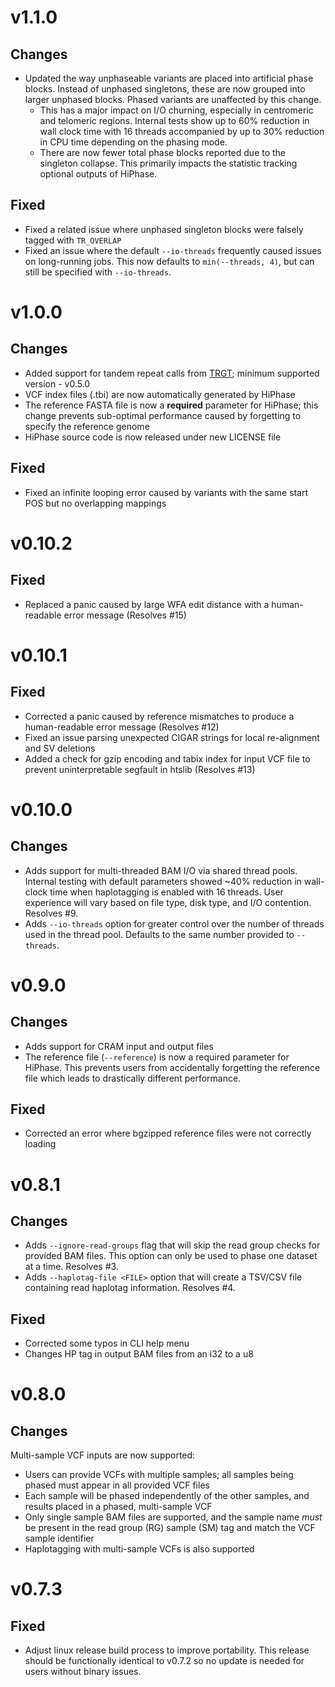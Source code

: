 # v1.1.0
## Changes
- Updated the way unphaseable variants are placed into artificial phase blocks. Instead of unphased singletons, these are now grouped into larger unphased blocks. Phased variants are unaffected by this change.
  - This has a major impact on I/O churning, especially in centromeric and telomeric regions. Internal tests show up to 60% reduction in wall clock time with 16 threads accompanied by up to 30% reduction in CPU time depending on the phasing mode.
  - There are now fewer total phase blocks reported due to the singleton collapse. This primarily impacts the statistic tracking optional outputs of HiPhase.

## Fixed
- Fixed a related issue where unphased singleton blocks were falsely tagged with `TR_OVERLAP`
- Fixed an issue where the default `--io-threads` frequently caused issues on long-running jobs. This now defaults to `min(--threads, 4)`, but can still be specified with `--io-threads`.

# v1.0.0
## Changes
- Added support for tandem repeat calls from [TRGT](https://github.com/PacificBiosciences/trgt); minimum supported version - v0.5.0
- VCF index files (.tbi) are now automatically generated by HiPhase
- The reference FASTA file is now a **required** parameter for HiPhase; this change prevents sub-optimal performance caused by forgetting to specify the reference genome
- HiPhase source code is now released under new LICENSE file

## Fixed
- Fixed an infinite looping error caused by variants with the same start POS but no overlapping mappings

# v0.10.2
## Fixed
- Replaced a panic caused by large WFA edit distance with a human-readable error message (Resolves #15)

# v0.10.1
## Fixed
- Corrected a panic caused by reference mismatches to produce a human-readable error message (Resolves #12)
- Fixed an issue parsing unexpected CIGAR strings for local re-alignment and SV deletions
- Added a check for gzip encoding and tabix index for input VCF file to prevent uninterpretable segfault in htslib (Resolves #13)

# v0.10.0
## Changes
- Adds support for multi-threaded BAM I/O via shared thread pools. Internal testing with default parameters showed ~40% reduction in wall-clock time when haplotagging is enabled with 16 threads. User experience will vary based on file type, disk type, and I/O contention. Resolves #9.
- Adds `--io-threads` option for greater control over the number of threads used in the thread pool. Defaults to the same number provided to `--threads`.

# v0.9.0
## Changes
- Adds support for CRAM input and output files
- The reference file (`--reference`) is now a required parameter for HiPhase. This prevents users from accidentally forgetting the reference file which leads to drastically different performance.

## Fixed
- Corrected an error where bgzipped reference files were not correctly loading

# v0.8.1
## Changes
- Adds `--ignore-read-groups` flag that will skip the read group checks for provided BAM files. This option can only be used to phase one dataset at a time. Resolves #3.
- Adds `--haplotag-file <FILE>` option that will create a TSV/CSV file containing read haplotag information. Resolves #4.

## Fixed
- Corrected some typos in CLI help menu
- Changes HP tag in output BAM files from an i32 to a u8

# v0.8.0
## Changes
Multi-sample VCF inputs are now supported: 
- Users can provide VCFs with multiple samples; all samples being phased must appear in all provided VCF files
- Each sample will be phased independently of the other samples, and results placed in a phased, multi-sample VCF
- Only single sample BAM files are supported, and the sample name *must* be present in the read group (RG) sample (SM) tag and match the VCF sample identifier
- Haplotagging with multi-sample VCFs is also supported

# v0.7.3
## Fixed
- Adjust linux release build process to improve portability.  This release should be functionally identical to v0.7.2 so no update is needed for users without binary issues.
